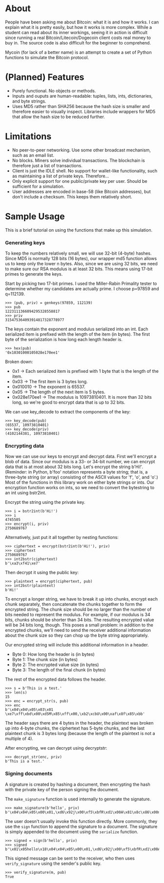 # About

People have been asking me about Bitcoin: what it is and how it works. I can explain
what it is pretty easily, but how it works is more complex. While a student can read
about its inner workings, seeing it in action is difficult since running a real
Bitcoin/Litecoin/Dogecoin client costs real money to buy in. The source code is also
difficult for the beginner to comprehend.

Mycoin (for lack of a better name) is an attempt to create a set of Python functions
to simulate the Bitcoin protocol.

# (Planned) Features

* Purely functional. No objects or methods.
* Inputs and ouputs are human-readable: tuples, lists, ints, dictionaries, and byte strings.
* Uses MD5 rather than SHA256 because the hash size is smaller and therefore easier to visually inspect. Libraries include wrappers for MD5 that allow the hash size to be reduced further.

# Limitations

* No peer-to-peer networking. Use some other broadcast mechanism, such as an email list.
* No blocks. Miners solve individual transactions. The blockchain is therefore just a list of transactions.
* Client is just the IDLE shell. No support for wallet-like functionality, such as maintaining a list of private keys. Therefore...
* Only explicit support for one public/private key per user. Should be sufficient for a simulation.
* User addresses are encoded in base-58 (like Bitcoin addresses), but don't include a checksum. This keeps them relatively short.

# Sample Usage

This is a brief tutorial on using the functions that make up this simulation.

### Generating keys

To keep the numbers relatively small, we will use 32-bit (4-byte) hashes. Since MD5 is normally 128 bits
(16 bytes), our wrapper md5 function allows us to keep only the lower n bytes. Also, since we are
using 32 bits, we need to make sure our RSA modulus is at least 32 bits. This means using 17-bit primes to
generate the keys.

Start by picking two 17-bit primes. I used the Miller-Rabin Primality tester to determine whether my candidates
are actually prime. I choose p=97859 and q=112139.

    >>> (pub, priv) = genkeys(97859, 112139)
    >>> pub
    1223111366094295328558817
    >>> priv
    315475364093914817328778977
    
The keys contain the exponent and modulus serialized into an int.
Each serialized item is prefixed with the length of the item (in bytes). The first byte of the serialization
is how long each length header is.

    >>> hex(pub)
    '0x10301000105028e170ee1'


Broken down:

* 0x1 -> Each serialized item is prefixed with 1 byte that is the length of the item.
* 0x03 -> The first item is 3 bytes long.
* 0x010010 -> The exponent is 65537.
* 0x05 -> The length of the next item is 5 bytes.
* 0x028e170ee1 -> The modulus is 10973810401. It is more than 32 bits long, so we're good to encrypt data that is up to 32 bits.

We can use key_decode to extract the components of the key:

    >>> key_decode(pub)
    (65537, 10973810401)
    >>> key_decode(priv)
    (4102144381, 10973810401)
    
### Encrypting data

Now we can use our keys to encrypt and decrypt data. First we'll encrypt a blob of data. Since our modulus is a 33- or 34-bit number, we can encrypt data that is at most about 32 bits long. Let's encrypt the string b'Hi!'. (Reminder: in Python, b'foo' notation represents a byte string; that is, a three-byte string (or array) consisting of the ASCII values for 'f', 'o', and 'o'.) Most of the functions in this library work on either byte strings or ints. Our encryption function works on ints, so we need to convert the bytestring to an int using bstr2int.

Encrypt the string using the private key.

    >>> i = bstr2int(b'Hi!')
    >>> i
    4745505
    >>> encrypt(i, priv)
    2750689767
    
Alternatively, just put it all together by nesting functions:

    >>> ciphertext = encrypt(bstr2int(b'Hi!'), priv)
    >>> ciphertext
    2750689767
    >>> int2bstr(ciphertext)
    b'\xa3\xf41\xe7'

Then decrypt it using the public key:

    >>> plaintext = encrypt(ciphertext, pub)
    >>> int2bstr(plaintext)
    b'Hi!'

To encrypt a longer string, we have to break it up into chunks, encrypt each chunk separately, then concatenate
the chunks together to form the encrypted string. The chunk size should be no larger than the number of bits needed to represent the modulus. For example, if our modulus is 34 bits, chunks should be shorter than 34 bits. The resulting encrypted value will be 34 bits long, though. This poses a small problem: in addition to the encrypted chunks, we'll need to send the receiver additional information about the chunk size so they can chop up the byte string
appropriately.

Our encrypted string will include this additional information in a header.

* Byte 0: How long the header is (in bytes)
* Byte 1: The chunk size (in bytes)
* Byte 2: The encrypted value size (in bytes)
* Byte 3: The length of the final chunk (in bytes)

The rest of the encrypted data follows the header.

    >>> s = b'This is a test.'
    >>> len(s)
    15
    >>> enc = encrypt_str(s, pub)
    >>> enc
    b'\x04\x04\x05\x03\x01 \xe7\xff\xbd\x00\xd5M\x85\xff\x00,\xb2\xcbU\x00\xaf\x8f\x85\xbb'
    
The header says there are 4 bytes in the header, the plaintext was broken up into 4-byte chunks,
the ciphertext has 5-byte chunks, and the last plaintext chunk is 3 bytes long (because the length
of the plaintext is not a multiple of 4).

After encrypting, we can decrypt using decryptstr:

    >>> decrypt_str(enc, priv)
    b'This is a test.'

### Signing documents

A signature is created by hashing a document, then encrypting the hash with the private key
of the person signing the document.

The `make_signature` function is used internally to generate the signature.

    >>> make_signature(b'hello', priv)
    b'\x04\x04\x05\x00\x01,\xd6\x92j\x00\xf5\xbfR\xd1\x00A\x81\x8c\x86\x00n\xaa\x93\xbe'

The user doesn't usually invoke this function directly. More commonly, they use the `sign`
function to append the signature to a document. The signature is simply appended to the
document using the `serialize` function.

    >>> signed = sign(b'hello', priv)
    >>> signed
    b'\x01\x05hello\x18\x04\x04\x05\x00\x01,\xd6\x92j\x00\xf5\xbfR\xd1\x00A\x81\x8c\x86\x00n\xaa\x93\xbe'

This signed message can be sent to the receiver, who then uses `verify_signature` using
the sender's public key.

    >>> verify_signature(m, pub)
    True
